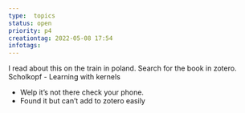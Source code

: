 ```yaml
---
type:  topics
status: open
priority: p4
creationtag: 2022-05-08 17:54
infotags:
---
```

 I read about this on the train in poland.
 Search for the book in zotero. Scholkopf - Learning with kernels
 - Welp it’s not there check your phone. 
 - Found it but can’t add to zotero easily
